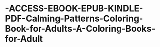 # -ACCESS-EBOOK-EPUB-KINDLE-PDF-Calming-Patterns-Coloring-Book-for-Adults-A-Coloring-Books-for-Adult